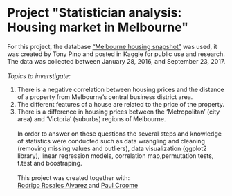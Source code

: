 # Project "Statistician analysis: Housing market in Melbourne"
For this project, the database [“Melbourne housing snapshot”](https://www.kaggle.com/datasets/dansbecker/melbourne-housing-snapshot?resource=download) was used, it was created by Tony Pino and posted in Kaggle for public use and research. The data was collected between January 28, 2016, and September 23, 2017. <br> <br>
*Topics to inverstigate:*
1. There is a negative correlation between housing prices and the distance of a property from Melbourne’s central business district area.
2. The different features of a house are related to the price of the property.
3. There is a difference in housing prices between the ‘Metropolitan’ (city area) and ‘Victoria’ (suburbs) regions of Melbourne. <br> <br>
In order to answer on these questions the several steps and knowledge of statistics were conducted such as data wrangling and cleaning (removing missing values and outliers), data visualization (ggplot2 library), linear regression models, correlation map,permutation tests, t.test and boostraping.<br> <br>
This project was created together with:<br>
[Rodrigo Rosales Alvarez ](https://www.linkedin.com/in/rodrigorosalesalvarez/) and [Paul Croome](https://www.linkedin.com/in/pjcroome/)
